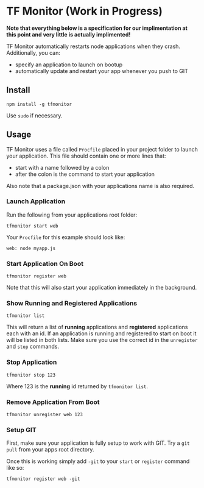 # TF Monitor (Work in Progress)

**Note that everything below is a specification for our implimentation at this point and very little is actually implimented!**

TF Monitor automatically restarts node applications when they crash. Additionally, you can:

- specify an application to launch on bootup
- automatically update and restart your app whenever you push to GIT

## Install

`npm install -g tfmonitor`

Use `sudo` if necessary.

## Usage

TF Monitor uses a file called `Procfile` placed in your project folder to launch your application. This file should contain one or more lines that:

- start with a name followed by a colon
- after the colon is the command to start your application

Also note that a package.json with your applications name is also required.

### Launch Application

Run the following from your applications root folder:

`tfmonitor start web`

Your `Procfile` for this example should look like:

`web: node myapp.js`

### Start Application On Boot

`tfmonitor register web`

Note that this will also start your application immediately in the background.

### Show Running and Registered Applications

`tfmonitor list`

This will return a list of **running** applications and **registered** applications each with an id. If an application is running and registered to start on boot it will be listed in both lists. Make sure you use the correct id in the `unregister` and `stop` commands.

### Stop Application

`tfmonitor stop 123`

Where 123 is the **running** id returned by `tfmonitor list`.

### Remove Application From Boot

`tfmonitor unregister web 123`

### Setup GIT

First, make sure your application is fully setup to work with GIT. Try a `git pull` from your apps root directory.

Once this is working simply add `-git` to your `start` or `register` command like so:

`tfmonitor register web -git`
